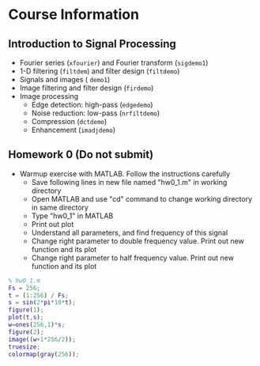 # Course Information

## Introduction to Signal Processing

* Fourier series (`xfourier`) and Fourier transform (`sigdemo1`)
* 1-D filtering (`filtdem`) and filter design (`filtdemo`)
* Signals and images ( `demo1`)
* Image filtering and filter design (`firdemo`)
* Image processing
  * Edge detection: high-pass (`edgedemo`)
  * Noise reduction: low-pass (`nrfiltdemo`)
  * Compression (`dctdemo`)
  * Enhancement (`imadjdemo`)

## Homework 0 (Do not submit)

* Warmup exercise with MATLAB. Follow the instructions carefully
  * Save following lines in new file named "hw0_1.m" in working directory
  * Open MATLAB and use "cd" command to change working directory in same directory
  * Type "hw0_1" in MATLAB
  * Print out plot
  * Understand all parameters, and find frequency of this signal
  * Change right parameter to double frequency value. Print out new function and its plot
  * Change right parameter to half frequency value. Print out new function and its plot

```matlab
% hw0_1.m
Fs = 256;
t = (1:256) / Fs;
s = sin(2*pi*10*t);
figure(1);
plot(t,s);
w=ones(256,1)*s;
figure(2);
image((w+1*256/2));
truesize;
colormap(gray(256));
```

